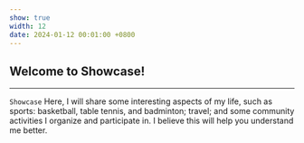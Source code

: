 ```yaml
---
show: true
width: 12
date: 2024-01-12 00:01:00 +0800
---
```


<div class="p-4">
    <h2>Welcome to Showcase!</h2>
    <hr />
    <p>
        <code>Showcase</code> Here, I will share some interesting aspects of my life, such as sports: basketball, table tennis, and badminton; travel; and some community activities I organize and participate in. I believe this will help you understand me better.
    </p>
    
</div>